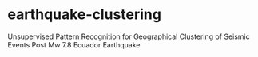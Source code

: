 # earthquake-clustering
Unsupervised Pattern Recognition for Geographical Clustering of Seismic Events Post Mw 7.8 Ecuador Earthquake
